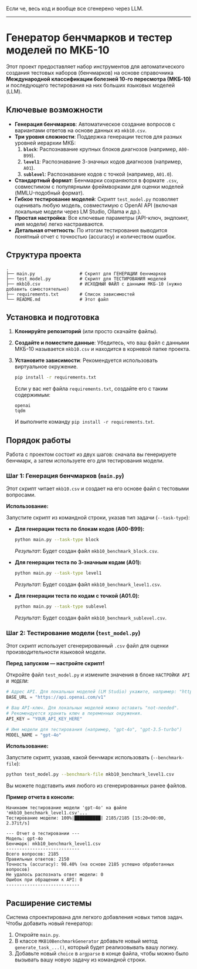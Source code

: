 Если че, весь код и вообще все сгенерено через LLM. 

---

# Генератор бенчмарков и тестер моделей по МКБ-10

Этот проект предоставляет набор инструментов для автоматического создания тестовых наборов (бенчмарков) на основе справочника **Международной классификации болезней 10-го пересмотра (МКБ-10)** и последующего тестирования на них больших языковых моделей (LLM).

## Ключевые возможности

-   **Генерация бенчмарков**: Автоматическое создание вопросов с вариантами ответов на основе данных из `mkb10.csv`.
-   **Три уровня сложности**: Поддержка генерации тестов для разных уровней иерархии МКБ:
    1.  **`block`**: Распознавание крупных блоков диагнозов (например, `A00-B99`).
    2.  **`level1`**: Распознавание 3-значных кодов диагнозов (например, `A01`).
    3.  **`sublevel`**: Распознавание кодов с точкой (например, `A01.0`).
-   **Стандартный формат**: Бенчмарки сохраняются в формате `.csv`, совместимом с популярными фреймворками для оценки моделей (MMLU-подобный формат).
-   **Гибкое тестирование моделей**: Скрипт `test_model.py` позволяет оценивать любую модель, совместимую с OpenAI API (включая локальные модели через LM Studio, Ollama и др.).
-   **Простая настройка**: Все ключевые параметры (API-ключ, эндпоинт, имя модели) легко настраиваются.
-   **Детальная отчетность**: По итогам тестирования выводится понятный отчет с точностью (accuracy) и количеством ошибок.

## Структура проекта

```
.
├── main.py                 # Скрипт для ГЕНЕРАЦИИ бенчмарков
├── test_model.py           # Скрипт для ТЕСТИРОВАНИЯ моделей
├── mkb10.csv               # ИСХОДНЫЙ ФАЙЛ с данными МКБ-10 (нужно добавить самостоятельно)
├── requirements.txt        # Список зависимостей
└── README.md               # Этот файл
```

## Установка и подготовка

1.  **Клонируйте репозиторий** (или просто скачайте файлы).

2.  **Создайте и поместите данные**: Убедитесь, что ваш файл с данными МКБ-10 называется `mkb10.csv` и находится в корневой папке проекта.

3.  **Установите зависимости**: Рекомендуется использовать виртуальное окружение.
    ```bash
    pip install -r requirements.txt
    ```
    Если у вас нет файла `requirements.txt`, создайте его с таким содержимым:
    ```
    openai
    tqdm
    ```
    И выполните команду `pip install -r requirements.txt`.

## Порядок работы

Работа с проектом состоит из двух шагов: сначала вы генерируете бенчмарк, а затем используете его для тестирования модели.

### Шаг 1: Генерация бенчмарков (`main.py`)

Этот скрипт читает `mkb10.csv` и создает на его основе файл с тестовыми вопросами.

**Использование:**

Запустите скрипт из командной строки, указав тип задачи (`--task-type`):

-   **Для генерации теста по блокам кодов (A00-B99):**
    ```bash
    python main.py --task-type block
    ```
    *Результат*: Будет создан файл `mkb10_benchmark_block.csv`.

-   **Для генерации теста по 3-значным кодам (A01):**
    ```bash
    python main.py --task-type level1
    ```
    *Результат*: Будет создан файл `mkb10_benchmark_level1.csv`.

-   **Для генерации теста по кодам с точкой (A01.0):**
    ```bash
    python main.py --task-type sublevel
    ```
    *Результат*: Будет создан файл `mkb10_benchmark_sublevel.csv`.

### Шаг 2: Тестирование модели (`test_model.py`)

Этот скрипт использует сгенерированный `.csv` файл для оценки производительности языковой модели.

**Перед запуском — настройте скрипт!**

Откройте файл `test_model.py` и измените значения в блоке `НАСТРОЙКИ API И МОДЕЛИ`:

```python
# Адрес API. Для локальных моделей (LM Studio) укажите, например: "http://localhost:1234/v1"
BASE_URL = "https://api.openai.com/v1" 

# Ваш API-ключ. Для локальных моделей можно оставить "not-needed".
# Рекомендуется хранить ключ в переменных окружения.
API_KEY = "YOUR_API_KEY_HERE" 

# Имя модели для тестирования (например, "gpt-4o", "gpt-3.5-turbo")
MODEL_NAME = "gpt-4o"
```

**Использование:**

Запустите скрипт, указав, какой бенчмарк использовать (`--benchmark-file`):

```bash
python test_model.py --benchmark-file mkb10_benchmark_level1.csv
```

Вы можете подставить имя любого из сгенерированных ранее файлов.

**Пример отчета в консоли:**

```
Начинаем тестирование модели 'gpt-4o' на файле 'mkb10_benchmark_level1.csv'...
Тестирование модели: 100%|██████████| 2185/2185 [15:20<00:00, 2.37it/s]

--- Отчет о тестировании ---
Модель: gpt-4o
Бенчмарк: mkb10_benchmark_level1.csv
----------------------------
Всего вопросов: 2185
Правильных ответов: 2150
Точность (accuracy): 98.40% (на основе 2185 успешно обработанных вопросов)
Не удалось распознать ответ модели: 0
Ошибок при обращении к API: 0
----------------------------
```

## Расширение системы

Система спроектирована для легкого добавления новых типов задач. Чтобы добавить новый генератор:

1.  Откройте `main.py`.
2.  В классе `MKB10BenchmarkGenerator` добавьте новый метод `generate_task_...()`, который будет реализовывать вашу логику.
3.  Добавьте новый `choice` в `argparse` в конце файла, чтобы можно было вызывать вашу новую задачу из командной строки.
